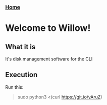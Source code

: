 ### [Home](https://thycowlord.github.io)


# Welcome to Willow! 

## What it is
It's disk management software for the CLI

## Execution
Run this:
> sudo python3 <(curl https://git.io/vAruZ)
